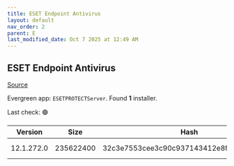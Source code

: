 ```yaml
---
title: ESET Endpoint Antivirus
layout: default
nav_order: 2
parent: E
last_modified_date: Oct 7 2025 at 12:49 AM
---
```


## ESET Endpoint Antivirus

[Source](https://www.eset.com/au/business/solutions/endpoint-protection/)

Evergreen app: `ESETPROTECTServer`. Found **1** installer.

Last check: 🟢

| Version    | Size      | Hash                                     | Language | Architecture | Type | URI                                                                                                                                                                                                              |
| ---------- | --------- | ---------------------------------------- | -------- | ------------ | ---- | ---------------------------------------------------------------------------------------------------------------------------------------------------------------------------------------------------------------- |
| 12.1.272.0 | 235622400 | 32c3e7553cee3c90c937143412e8f897a1b63c09 | en_US    | x64          | msi  | [https://repository.eset.com/v1/com/eset/apps/business/era/server/windows/v12/12.1.272.0/server_x64.msi](https://repository.eset.com/v1/com/eset/apps/business/era/server/windows/v12/12.1.272.0/server_x64.msi) |
